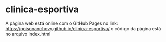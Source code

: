 # clinica-esportiva 
A página web está online com o GitHub Pages no link:
https://poisonanchovy.github.io/clinica-esportiva/
o código da página está no arquivo index.html
